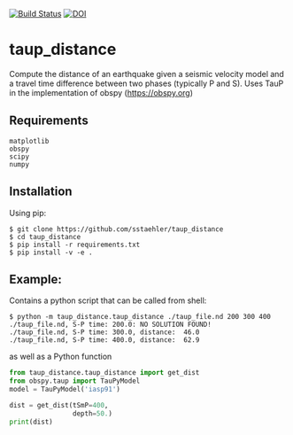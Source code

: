 [![Build Status](https://travis-ci.org/sstaehler/taup_distance.svg?branch=master)](https://travis-ci.org/sstaehler/taup_distance)
[![DOI](https://zenodo.org/badge/317642884.svg)](https://zenodo.org/badge/latestdoi/317642884)



# taup_distance
Compute the distance of an earthquake given a seismic velocity model and a travel time difference between two phases (typically P and S).
Uses TauP in the implementation of obspy (https://obspy.org)

## Requirements
````
matplotlib
obspy 
scipy
numpy
````

## Installation
Using pip:
```shell script
$ git clone https://github.com/sstaehler/taup_distance
$ cd taup_distance
$ pip install -r requirements.txt
$ pip install -v -e .
```
## Example:
Contains a python script that can be called from shell:
```shell script
$ python -m taup_distance.taup_distance ./taup_file.nd 200 300 400
./taup_file.nd, S-P time: 200.0: NO SOLUTION FOUND!
./taup_file.nd, S-P time: 300.0, distance:  46.0
./taup_file.nd, S-P time: 400.0, distance:  62.9
```
as well as a Python function 
```python
from taup_distance.taup_distance import get_dist
from obspy.taup import TauPyModel
model = TauPyModel('iasp91')

dist = get_dist(tSmP=400, 
                depth=50.)
print(dist)
```
